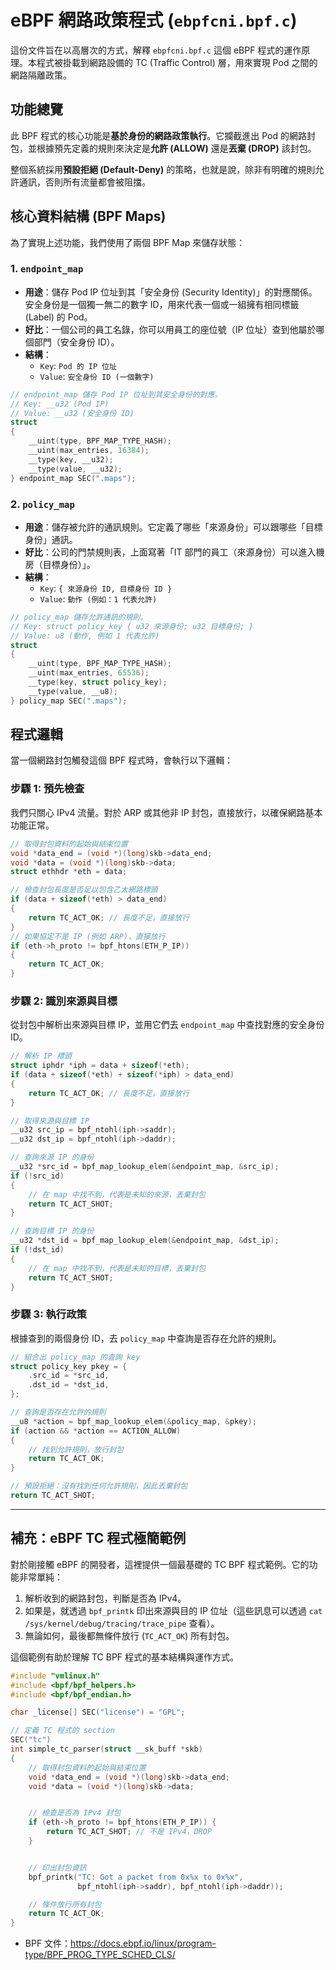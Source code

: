 # eBPF 網路政策程式 (`ebpfcni.bpf.c`)

這份文件旨在以高層次的方式，解釋 `ebpfcni.bpf.c` 這個 eBPF 程式的運作原理。本程式被掛載到網路設備的 TC (Traffic Control) 層，用來實現 Pod 之間的網路隔離政策。

## 功能總覽

此 BPF 程式的核心功能是**基於身份的網路政策執行**。它攔截進出 Pod 的網路封包，並根據預先定義的規則來決定是**允許 (ALLOW)** 還是**丟棄 (DROP)** 該封包。

整個系統採用**預設拒絕 (Default-Deny)** 的策略，也就是說，除非有明確的規則允許通訊，否則所有流量都會被阻擋。

## 核心資料結構 (BPF Maps)

為了實現上述功能，我們使用了兩個 BPF Map 來儲存狀態：

### 1. `endpoint_map`

- **用途**：儲存 Pod IP 位址到其「安全身份 (Security Identity)」的對應關係。安全身份是一個獨一無二的數字 ID，用來代表一個或一組擁有相同標籤 (Label) 的 Pod。
- **好比**：一個公司的員工名錄，你可以用員工的座位號（IP 位址）查到他屬於哪個部門（安全身份 ID）。
- **結構**：
  - `Key`: `Pod 的 IP 位址`
  - `Value`: `安全身份 ID (一個數字)`

```c
// endpoint_map 儲存 Pod IP 位址到其安全身份的對應。
// Key: __u32 (Pod IP)
// Value: __u32 (安全身份 ID)
struct
{
    __uint(type, BPF_MAP_TYPE_HASH);
    __uint(max_entries, 16384);
    __type(key, __u32);
    __type(value, __u32);
} endpoint_map SEC(".maps");
```

### 2. `policy_map`

- **用途**：儲存被允許的通訊規則。它定義了哪些「來源身份」可以跟哪些「目標身份」通訊。
- **好比**：公司的門禁規則表，上面寫著「IT 部門的員工（來源身份）可以進入機房（目標身份）」。
- **結構**：
  - `Key`: `{ 來源身份 ID, 目標身份 ID }`
  - `Value`: `動作 (例如：1 代表允許)`

```c
// policy_map 儲存允許通訊的規則。
// Key: struct policy_key { u32 來源身份; u32 目標身份; }
// Value: u8 (動作, 例如 1 代表允許)
struct
{
    __uint(type, BPF_MAP_TYPE_HASH);
    __uint(max_entries, 65536);
    __type(key, struct policy_key);
    __type(value, __u8);
} policy_map SEC(".maps");
```

## 程式邏輯

當一個網路封包觸發這個 BPF 程式時，會執行以下邏輯：

### 步驟 1: 預先檢查

我們只關心 IPv4 流量。對於 ARP 或其他非 IP 封包，直接放行，以確保網路基本功能正常。

```c
// 取得封包資料的起始與結束位置
void *data_end = (void *)(long)skb->data_end;
void *data = (void *)(long)skb->data;
struct ethhdr *eth = data;

// 檢查封包長度是否足以包含乙太網路標頭
if (data + sizeof(*eth) > data_end)
{
    return TC_ACT_OK; // 長度不足，直接放行
}
// 如果協定不是 IP (例如 ARP)，直接放行
if (eth->h_proto != bpf_htons(ETH_P_IP))
{
    return TC_ACT_OK;
}
```

### 步驟 2: 識別來源與目標

從封包中解析出來源與目標 IP，並用它們去 `endpoint_map` 中查找對應的安全身份 ID。

```c
// 解析 IP 標頭
struct iphdr *iph = data + sizeof(*eth);
if (data + sizeof(*eth) + sizeof(*iph) > data_end)
{
    return TC_ACT_OK; // 長度不足，直接放行
}

// 取得來源與目標 IP
__u32 src_ip = bpf_ntohl(iph->saddr);
__u32 dst_ip = bpf_ntohl(iph->daddr);

// 查詢來源 IP 的身份
__u32 *src_id = bpf_map_lookup_elem(&endpoint_map, &src_ip);
if (!src_id)
{
    // 在 map 中找不到，代表是未知的來源，丟棄封包
    return TC_ACT_SHOT;
}

// 查詢目標 IP 的身份
__u32 *dst_id = bpf_map_lookup_elem(&endpoint_map, &dst_ip);
if (!dst_id)
{
    // 在 map 中找不到，代表是未知的目標，丟棄封包
    return TC_ACT_SHOT;
}
```

### 步驟 3: 執行政策

根據查到的兩個身份 ID，去 `policy_map` 中查詢是否存在允許的規則。

```c
// 組合出 policy_map 的查詢 key
struct policy_key pkey = {
    .src_id = *src_id,
    .dst_id = *dst_id,
};

// 查詢是否存在允許的規則
__u8 *action = bpf_map_lookup_elem(&policy_map, &pkey);
if (action && *action == ACTION_ALLOW)
{
    // 找到允許規則，放行封包
    return TC_ACT_OK;
}

// 預設拒絕：沒有找到任何允許規則，因此丟棄封包
return TC_ACT_SHOT;
```

---

## 補充：eBPF TC 程式極簡範例

對於剛接觸 eBPF 的開發者，這裡提供一個最基礎的 TC BPF 程式範例。它的功能非常單純：

1.  解析收到的網路封包，判斷是否為 IPv4。
2.  如果是，就透過 `bpf_printk` 印出來源與目的 IP 位址（這些訊息可以透過 `cat /sys/kernel/debug/tracing/trace_pipe` 查看）。
3.  無論如何，最後都無條件放行 (`TC_ACT_OK`) 所有封包。

這個範例有助於理解 TC BPF 程式的基本結構與運作方式。

```c
#include "vmlinux.h"
#include <bpf/bpf_helpers.h>
#include <bpf/bpf_endian.h>

char _license[] SEC("license") = "GPL";

// 定義 TC 程式的 section
SEC("tc")
int simple_tc_parser(struct __sk_buff *skb)
{
    // 取得封包資料的起始與結束位置
    void *data_end = (void *)(long)skb->data_end;
    void *data = (void *)(long)skb->data;


    // 檢查是否為 IPv4 封包
    if (eth->h_proto != bpf_htons(ETH_P_IP)) {
        return TC_ACT_SHOT; // 不是 IPv4，DROP
    }


    // 印出封包資訊
    bpf_printk("TC: Got a packet from 0x%x to 0x%x",
               bpf_ntohl(iph->saddr), bpf_ntohl(iph->daddr));

    // 條件放行所有封包
    return TC_ACT_OK;
}
```

- BPF 文件：https://docs.ebpf.io/linux/program-type/BPF_PROG_TYPE_SCHED_CLS/
